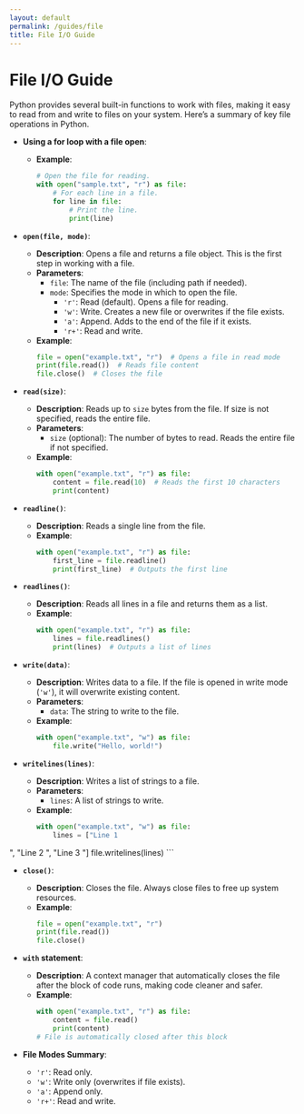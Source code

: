 ```yaml
---
layout: default  
permalink: /guides/file 
title: File I/O Guide  
---
```


# File I/O Guide

Python provides several built-in functions to work with files, making it easy to read from and write to files on your system. Here’s a summary of key file operations in Python.

- **Using a for loop with a file open**:
  - **Example**:

    ```python
    # Open the file for reading.
    with open("sample.txt", "r") as file:   
        # For each line in a file.
        for line in file:
            # Print the line.
            print(line)
    ```

- **`open(file, mode)`**:
   - **Description**: Opens a file and returns a file object. This is the first step in working with a file.
   - **Parameters**:  
     - `file`: The name of the file (including path if needed).
     - `mode`: Specifies the mode in which to open the file.
       - `'r'`: Read (default). Opens a file for reading.
       - `'w'`: Write. Creates a new file or overwrites if the file exists.
       - `'a'`: Append. Adds to the end of the file if it exists.
       - `'r+'`: Read and write.
   - **Example**:
     ```python
     file = open("example.txt", "r")  # Opens a file in read mode
     print(file.read())  # Reads file content
     file.close()  # Closes the file
     ```

- **`read(size)`**:
   - **Description**: Reads up to `size` bytes from the file. If size is not specified, reads the entire file.
   - **Parameters**:  
     - `size` (optional): The number of bytes to read. Reads the entire file if not specified.
   - **Example**:
     ```python
     with open("example.txt", "r") as file:
         content = file.read(10)  # Reads the first 10 characters
         print(content)
     ```

- **`readline()`**:
   - **Description**: Reads a single line from the file.
   - **Example**:
     ```python
     with open("example.txt", "r") as file:
         first_line = file.readline()
         print(first_line)  # Outputs the first line
     ```

- **`readlines()`**:
   - **Description**: Reads all lines in a file and returns them as a list.
   - **Example**:
     ```python
     with open("example.txt", "r") as file:
         lines = file.readlines()
         print(lines)  # Outputs a list of lines
     ```

- **`write(data)`**:
   - **Description**: Writes data to a file. If the file is opened in write mode (`'w'`), it will overwrite existing content.
   - **Parameters**:  
     - `data`: The string to write to the file.
   - **Example**:
     ```python
     with open("example.txt", "w") as file:
         file.write("Hello, world!")
     ```

- **`writelines(lines)`**:
   - **Description**: Writes a list of strings to a file.
   - **Parameters**:  
     - `lines`: A list of strings to write.
   - **Example**:
     ```python
     with open("example.txt", "w") as file:
         lines = ["Line 1
", "Line 2
", "Line 3
"]
         file.writelines(lines)
     ```

- **`close()`**:
   - **Description**: Closes the file. Always close files to free up system resources.
   - **Example**:
     ```python
     file = open("example.txt", "r")
     print(file.read())
     file.close()
     ```

- **`with` statement**:
   - **Description**: A context manager that automatically closes the file after the block of code runs, making code cleaner and safer.
   - **Example**:
     ```python
     with open("example.txt", "r") as file:
         content = file.read()
         print(content)
     # File is automatically closed after this block
     ```

- **File Modes Summary**:
   - `'r'`: Read only.
   - `'w'`: Write only (overwrites if file exists).
   - `'a'`: Append only.
   - `'r+'`: Read and write.



